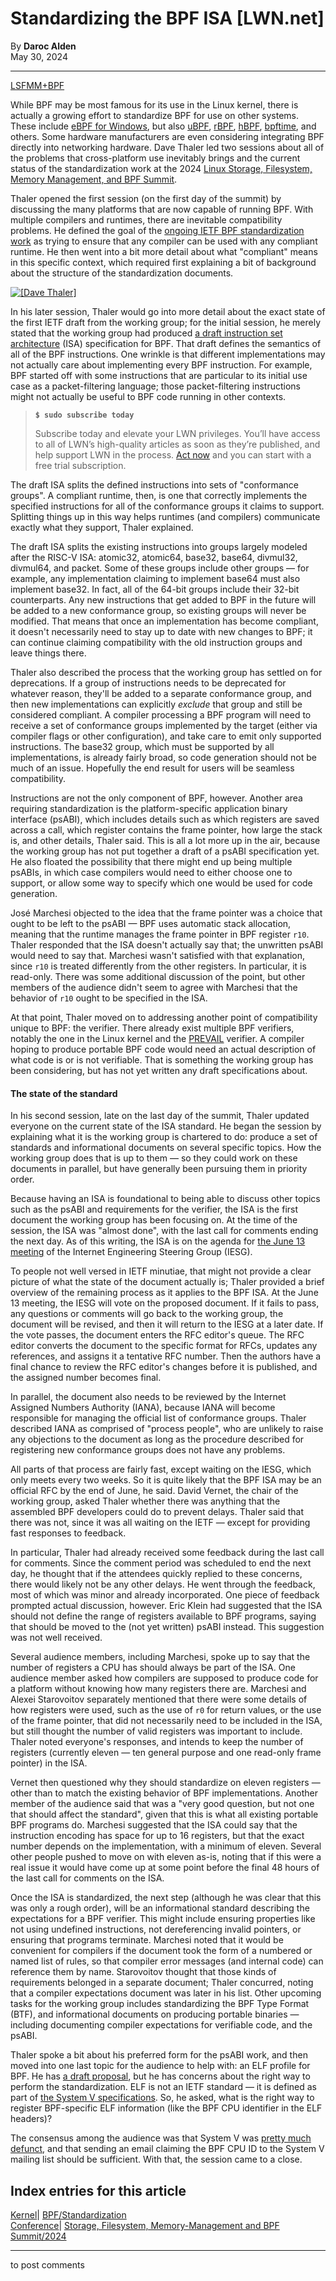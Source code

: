 # Standardizing the BPF ISA [LWN.net]

By **Daroc Alden**  
May 30, 2024 

* * *

[LSFMM+BPF](/Articles/lsfmmbpf2024/)

While BPF may be most famous for its use in the Linux kernel, there is actually a growing effort to standardize BPF for use on other systems. These include [ eBPF for Windows](/Articles/857215/), but also [ uBPF](https://github.com/iovisor/ubpf), [ rBPF](https://github.com/qmonnet/rbpf), [ hBPF](https://github.com/rprinz08/hBPF), [ bpftime](https://github.com/eunomia-bpf/bpftime), and others. Some hardware manufacturers are even considering integrating BPF directly into networking hardware. Dave Thaler led two sessions about all of the problems that cross-platform use inevitably brings and the current status of the standardization work at the 2024 [Linux Storage, Filesystem, Memory Management, and BPF Summit](https://events.linuxfoundation.org/lsfmmbpf/). 

Thaler opened the first session (on the first day of the summit) by discussing the many platforms that are now capable of running BPF. With multiple compilers and runtimes, there are inevitable compatibility problems. He defined the goal of the [ ongoing IETF BPF standardization work](/Articles/926882) as trying to ensure that any compiler can be used with any compliant runtime. He then went into a bit more detail about what "compliant" means in this specific context, which required first explaining a bit of background about the structure of the standardization documents. 

[ ![\[Dave Thaler\]](https://static.lwn.net/images/2024/dave-thaler-small.png) ](/Articles/975842)

In his later session, Thaler would go into more detail about the exact state of the first IETF draft from the working group; for the initial session, he merely stated that the working group had produced [ a draft instruction set architecture](https://datatracker.ietf.org/doc/draft-ietf-bpf-isa/) (ISA) specification for BPF. That draft defines the semantics of all of the BPF instructions. One wrinkle is that different implementations may not actually care about implementing every BPF instruction. For example, BPF started off with some instructions that are particular to its initial use case as a packet-filtering language; those packet-filtering instructions might not actually be useful to BPF code running in other contexts. 

> **`$ sudo subscribe today`**
> 
> Subscribe today and elevate your LWN privileges. You’ll have access to all of LWN’s high-quality articles as soon as they’re published, and help support LWN in the process. [Act now](https://lwn.net/Promo/nst-sudo/claim) and you can start with a free trial subscription. 

The draft ISA splits the defined instructions into sets of "conformance groups". A compliant runtime, then, is one that correctly implements the specified instructions for all of the conformance groups it claims to support. Splitting things up in this way helps runtimes (and compilers) communicate exactly what they support, Thaler explained. 

The draft ISA splits the existing instructions into groups largely modeled after the RISC-V ISA: atomic32, atomic64, base32, base64, divmul32, divmul64, and packet. Some of these groups include other groups — for example, any implementation claiming to implement base64 must also implement base32. In fact, all of the 64-bit groups include their 32-bit counterparts. Any new instructions that get added to BPF in the future will be added to a new conformance group, so existing groups will never be modified. That means that once an implementation has become compliant, it doesn't necessarily need to stay up to date with new changes to BPF; it can continue claiming compatibility with the old instruction groups and leave things there. 

Thaler also described the process that the working group has settled on for deprecations. If a group of instructions needs to be deprecated for whatever reason, they'll be added to a separate conformance group, and then new implementations can explicitly _exclude_ that group and still be considered compliant. A compiler processing a BPF program will need to receive a set of conformance groups implemented by the target (either via compiler flags or other configuration), and take care to emit only supported instructions. The base32 group, which must be supported by all implementations, is already fairly broad, so code generation should not be much of an issue. Hopefully the end result for users will be seamless compatibility. 

Instructions are not the only component of BPF, however. Another area requiring standardization is the platform-specific application binary interface (psABI), which includes details such as which registers are saved across a call, which register contains the frame pointer, how large the stack is, and other details, Thaler said. This is all a lot more up in the air, because the working group has not put together a draft of a psABI specification yet. He also floated the possibility that there might end up being multiple psABIs, in which case compilers would need to either choose one to support, or allow some way to specify which one would be used for code generation. 

José Marchesi objected to the idea that the frame pointer was a choice that ought to be left to the psABI — BPF uses automatic stack allocation, meaning that the runtime manages the frame pointer in BPF register `r10`. Thaler responded that the ISA doesn't actually say that; the unwritten psABI would need to say that. Marchesi wasn't satisfied with that explanation, since `r10` is treated differently from the other registers. In particular, it is read-only. There was some additional discussion of the point, but other members of the audience didn't seem to agree with Marchesi that the behavior of `r10` ought to be specified in the ISA. 

At that point, Thaler moved on to addressing another point of compatibility unique to BPF: the verifier. There already exist multiple BPF verifiers, notably the one in the Linux kernel and the [PREVAIL](https://vbpf.github.io/) verifier. A compiler hoping to produce portable BPF code would need an actual description of what code is or is not verifiable. That is something the working group has been considering, but has not yet written any draft specifications about. 

#### The state of the standard

In his second session, late on the last day of the summit, Thaler updated everyone on the current state of the ISA standard. He began the session by explaining what it is the working group is chartered to do: produce a set of standards and informational documents on several specific topics. How the working group does that is up to them — so they could work on these documents in parallel, but have generally been pursuing them in priority order. 

Because having an ISA is foundational to being able to discuss other topics such as the psABI and requirements for the verifier, the ISA is the first document the working group has been focusing on. At the time of the session, the ISA was "almost done", with the last call for comments ending the next day. As of this writing, the ISA is on the agenda for [ the June 13 meeting](https://datatracker.ietf.org/meeting/interim-2024-iesg-13/session/iesg) of the Internet Engineering Steering Group (IESG). 

To people not well versed in IETF minutiae, that might not provide a clear picture of what the state of the document actually is; Thaler provided a brief overview of the remaining process as it applies to the BPF ISA. At the June 13 meeting, the IESG will vote on the proposed document. If it fails to pass, any questions or comments will go back to the working group, the document will be revised, and then it will return to the IESG at a later date. If the vote passes, the document enters the RFC editor's queue. The RFC editor converts the document to the specific format for RFCs, updates any references, and assigns it a tentative RFC number. Then the authors have a final chance to review the RFC editor's changes before it is published, and the assigned number becomes final. 

In parallel, the document also needs to be reviewed by the Internet Assigned Numbers Authority (IANA), because IANA will become responsible for managing the official list of conformance groups. Thaler described IANA as comprised of "process people", who are unlikely to raise any objections to the document as long as the procedure described for registering new conformance groups does not have any problems. 

All parts of that process are fairly fast, except waiting on the IESG, which only meets every two weeks. So it is quite likely that the BPF ISA may be an official RFC by the end of June, he said. David Vernet, the chair of the working group, asked Thaler whether there was anything that the assembled BPF developers could do to prevent delays. Thaler said that there was not, since it was all waiting on the IETF — except for providing fast responses to feedback. 

In particular, Thaler had already received some feedback during the last call for comments. Since the comment period was scheduled to end the next day, he thought that if the attendees quickly replied to these concerns, there would likely not be any other delays. He went through the feedback, most of which was minor and already incorporated. One piece of feedback prompted actual discussion, however. Eric Klein had suggested that the ISA should not define the range of registers available to BPF programs, saying that should be moved to the (not yet written) psABI instead. This suggestion was not well received. 

Several audience members, including Marchesi, spoke up to say that the number of registers a CPU has should always be part of the ISA. One audience member asked how compilers are supposed to produce code for a platform without knowing how many registers there are. Marchesi and Alexei Starovoitov separately mentioned that there were some details of how registers were used, such as the use of `r0` for return values, or the use of the frame pointer, that did not necessarily need to be included in the ISA, but still thought the number of valid registers was important to include. Thaler noted everyone's responses, and intends to keep the number of registers (currently eleven — ten general purpose and one read-only frame pointer) in the ISA. 

Vernet then questioned why they should standardize on eleven registers — other than to match the existing behavior of BPF implementations. Another member of the audience said that was a "very good question, but not one that should affect the standard", given that this is what all existing portable BPF programs do. Marchesi suggested that the ISA could say that the instruction encoding has space for up to 16 registers, but that the exact number depends on the implementation, with a minimum of eleven. Several other people pushed to move on with eleven as-is, noting that if this were a real issue it would have come up at some point before the final 48 hours of the last call for comments on the ISA. 

Once the ISA is standardized, the next step (although he was clear that this was only a rough order), will be an informational standard describing the expectations for a BPF verifier. This might include ensuring properties like not using undefined instructions, not dereferencing invalid pointers, or ensuring that programs terminate. Marchesi noted that it would be convenient for compilers if the document took the form of a numbered or named list of rules, so that compiler error messages (and internal code) can reference them by name. Starovoitov thought that those kinds of requirements belonged in a separate document; Thaler concurred, noting that a compiler expectations document was later in his list. Other upcoming tasks for the working group includes standardizing the BPF Type Format (BTF), and informational documents on producing portable binaries — including documenting compiler expectations for verifiable code, and the psABI. 

Thaler spoke a bit about his preferred form for the psABI work, and then moved into one last topic for the audience to help with: an ELF profile for BPF. He has [ a draft proposal](https://datatracker.ietf.org/doc/draft-thaler-bpf-elf/), but he has concerns about the right way to perform the standardization. ELF is not an IETF standard — it is defined as part of [ the System V specifications](https://refspecs.linuxfoundation.org/elf/gabi41.pdf). So, he asked, what is the right way to register BPF-specific ELF information (like the BPF CPU identifier in the ELF headers)? 

The consensus among the audience was that System V was [ pretty much defunct](https://maskray.me/blog/2024-05-26-evolution-of-elf-object-file-format), and that sending an email claiming the BPF CPU ID to the System V mailing list should be sufficient. With that, the session came to a close. 

  
Index entries for this article  
---  
[Kernel](/Kernel/Index)| [BPF/Standardization](/Kernel/Index#BPF-Standardization)  
[Conference](/Archives/ConferenceIndex/)| [Storage, Filesystem, Memory-Management and BPF Summit/2024](/Archives/ConferenceIndex/#Storage_Filesystem_Memory-Management_and_BPF_Summit-2024)  
  


* * *

to post comments 

